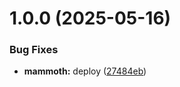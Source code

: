 # 1.0.0 (2025-05-16)


### Bug Fixes

* **mammoth:** deploy ([27484eb](https://github.com/zenagent-co/toolkit/commit/27484eb20a86b05340cf5001fffb20bcfc6ec620))
